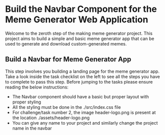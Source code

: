 # Build the Navbar Component for the Meme Generator Web Application

Welcome to the zeroth step of the making meme generator project. This project aims to build a simple and basic meme generator app that can be used to generate and download custom-generated memes.

## Build a Navbar for Meme Generator App 

This step involves you building a landing page for the meme generator app. Take a look inside the task checklist on the left to see all the steps you have to complete to pass this step. Before jumping to the tasks please ensure reading the below instructions:

- The Navbar component should have a basic but proper layout with proper styling
- All the styling must be done in the ./src/index.css file
- For challenge/task number 2, the image header-logo.png is present at the location ./assets/header-logo.png
- You can give any name to your project and similarly change the project name in the navbar